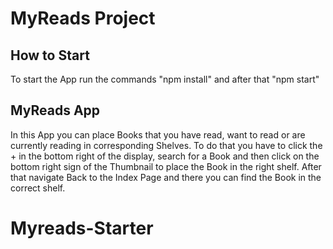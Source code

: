# MyReads Project
## How to Start
To start the App run the commands "npm install" and after that "npm start"

## MyReads App
In this App you can place Books that you have read, want to read or are currently reading in corresponding Shelves.
To do that you have to click the + in the bottom right of the display, search for a Book and then click on the bottom right sign of the Thumbnail to place the Book in the right shelf.
After that navigate Back to the Index Page and there you can find the Book in the correct shelf.
# Myreads-Starter
